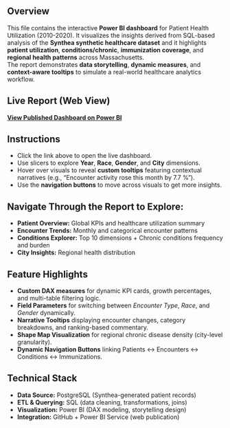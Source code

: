 ## Overview
This file contains the interactive **Power BI dashboard** for Patient Health Utilization (2010-2020). It visualizes the insights derived from SQL-based analysis of the **Synthea synthetic healthcare dataset** and it highlights **patient utilization**, **conditions/chronic**, **immunization coverage**, and **regional health patterns** across Massachusetts.  
The report demonstrates **data storytelling**, **dynamic measures**, and **context-aware tooltips** to simulate a real-world healthcare analytics workflow.


## Live Report (Web View)
[**View Published Dashboard on Power BI**](https://app.powerbi.com/view?r=eyJrIjoiOTE5ODdiNmItZjY4Mi00ZWY5LWE3MGUtNjE2ZTg4MzYwZTY2IiwidCI6ImY0ZTI5ODFhLWVlMjctNDhkZi05NDM1LWM0NmJiZDRmMWU3ZCJ9)  


## Instructions
- Click the link above to open the live dashboard.  
- Use slicers to explore **Year**, **Race**, **Gender**, and **City** dimensions.  
- Hover over visuals to reveal **custom tooltips** featuring contextual narratives (e.g., “Encounter activity rose this month by 7.7 %”).  
- Use the **navigation buttons** to move across visuals to get more insights.

## Navigate Through the Report to Explore:
- **Patient Overview:** Global KPIs and healthcare utilization summary 
- **Encounter Trends:** Monthly and categorical encounter patterns 
- **Conditions Explorer:** Top 10 dimensions + Chronic conditions frequency and burden 
- **City Insights:** Regional health distribution 

## Feature Highlights
- **Custom DAX measures** for dynamic KPI cards, growth percentages, and multi-table filtering logic.  
- **Field Parameters** for switching between *Encounter Type*, *Race*, and *Gender* dynamically.  
- **Narrative Tooltips** displaying encounter changes, category breakdowns, and ranking-based commentary.  
- **Shape Map Visualization** for regional chronic disease density (city-level granularity).  
- **Dynamic Navigation Buttons** linking Patients ↔ Encounters ↔ Conditions ↔ Immunizations.

## Technical Stack
- **Data Source:** PostgreSQL (Synthea-generated patient records)  
- **ETL & Querying:** SQL (data cleaning, transformations, joins)  
- **Visualization:** Power BI (DAX modeling, storytelling design)  
- **Integration:** GitHub + Power BI Service (web publication)

